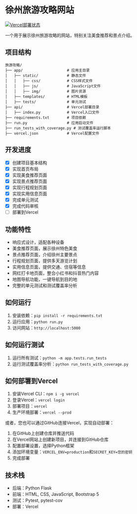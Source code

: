 # 徐州旅游攻略网站

[![Vercel部署状态](https://img.shields.io/badge/Vercel-已部署-success)](https://xuzhou-tourism-guide.vercel.app/)

一个用于展示徐州旅游攻略的网站，特别关注美食推荐和景点介绍。

## 项目结构

```
旅游攻略/
├── app/                    # 应用主目录
│   ├── static/             # 静态文件
│   │   ├── css/            # CSS样式文件
│   │   ├── js/             # JavaScript文件
│   │   ├── img/            # 图片资源
│   ├── templates/          # HTML模板
│   ├── tests/              # 单元测试
├── api/                    # Vercel部署目录
│   ├── index.py            # Vercel入口文件
├── requirements.txt        # 项目依赖
├── run.py                  # 应用启动文件
├── run_tests_with_coverage.py # 测试覆盖率运行脚本
├── vercel.json             # Vercel配置文件
```

## 开发进度

- [x] 创建项目基本结构
- [x] 实现首页布局
- [x] 实现美食推荐页面
- [x] 实现景点推荐页面
- [x] 实现行程规划页面
- [x] 实现实用信息页面
- [x] 完成单元测试
- [x] 完成代码审核
- [ ] 部署到Vercel

## 功能特性

- 响应式设计，适配各种设备
- 美食推荐页面，展示徐州特色美食
- 景点推荐页面，介绍徐州主要景点
- 行程规划页面，提供多天游览计划
- 实用信息页面，提供交通、住宿等信息
- 网红打卡地页面，整合小红书和抖音热门内容
- 地图导航功能，一键导航到目的地
- 完整的单元测试和测试覆盖率分析

## 如何运行

1. 安装依赖：`pip install -r requirements.txt`
2. 运行应用：`python run.py`
3. 访问网站：`http://localhost:5000`

## 如何运行测试

1. 运行所有测试：`python -m app.tests.run_tests`
2. 运行测试覆盖率分析：`python run_tests_with_coverage.py`

## 如何部署到Vercel

1. 安装Vercel CLI：`npm i -g vercel`
2. 登录Vercel：`vercel login`
3. 部署项目：`vercel`
4. 生产环境部署：`vercel --prod`

或者，您也可以通过GitHub连接Vercel，实现自动部署：

1. 在GitHub上创建仓库并推送代码
2. 在Vercel网站上创建新项目，并连接到GitHub仓库
3. 配置部署设置，选择Python框架
4. 添加环境变量：`VERCEL_ENV=production`和`SECRET_KEY=您的密钥`
5. 完成部署

## 技术栈

- 后端：Python Flask
- 前端：HTML, CSS, JavaScript, Bootstrap 5
- 测试：Pytest, pytest-cov
- 部署：Vercel 